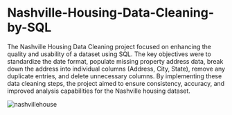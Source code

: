 # Nashville-Housing-Data-Cleaning-by-SQL

The Nashville Housing Data Cleaning project focused on enhancing the quality and usability of a dataset using SQL. The key objectives were to standardize the date format, populate missing property address data, break down the address into individual columns (Address, City, State), remove any duplicate entries, and delete unnecessary columns. By implementing these data cleaning steps, the project aimed to ensure consistency, accuracy, and improved analysis capabilities for the Nashville housing dataset.

![nashvillehouse](https://github.com/Mahptuan/Nashville-Housing-Data-Cleaning-by-SQL/assets/136052582/7cb76c76-6f89-4019-8742-6e1775fea450)

